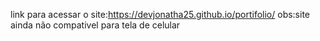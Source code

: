 link para acessar o site:https://devjonatha25.github.io/portifolio/
obs:site ainda não compativel para tela de celular 
